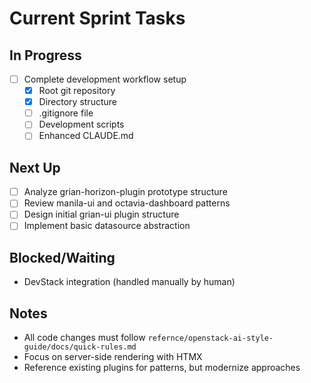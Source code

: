 # Current Sprint Tasks

## In Progress
- [ ] Complete development workflow setup
  - [x] Root git repository
  - [x] Directory structure
  - [ ] .gitignore file
  - [ ] Development scripts
  - [ ] Enhanced CLAUDE.md

## Next Up
- [ ] Analyze grian-horizon-plugin prototype structure
- [ ] Review manila-ui and octavia-dashboard patterns
- [ ] Design initial grian-ui plugin structure
- [ ] Implement basic datasource abstraction

## Blocked/Waiting
- DevStack integration (handled manually by human)

## Notes
- All code changes must follow `refernce/openstack-ai-style-guide/docs/quick-rules.md`
- Focus on server-side rendering with HTMX
- Reference existing plugins for patterns, but modernize approaches